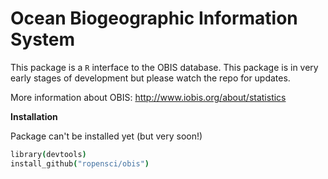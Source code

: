 

# Ocean Biogeographic Information System

This package is a `R` interface to the OBIS database. This package is in very early stages of development but please watch the repo for updates.


More information about OBIS: http://www.iobis.org/about/statistics


**Installation**

Package can't be installed yet (but very soon!)

```coffee
library(devtools)
install_github("ropensci/obis")
```